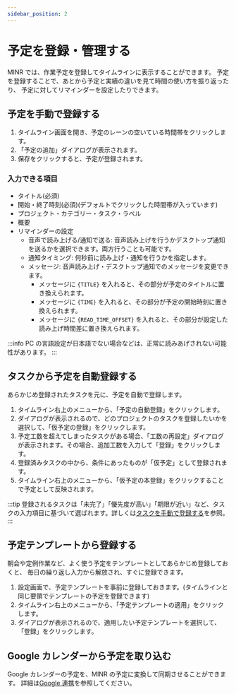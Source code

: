 ```yaml
---
sidebar_position: 2
---
```


# 予定を登録・管理する

MINR では、作業予定を登録してタイムラインに表示することができます。
予定を登録することで、あとから予定と実績の違いを見て時間の使い方を振り返ったり、
予定に対してリマインダーを設定したりできます。

## 予定を手動で登録する

1. タイムライン画面を開き、予定のレーンの空いている時間帯をクリックします。
2. 「予定の追加」ダイアログが表示されます。
3. 保存をクリックすると、予定が登録されます。

### 入力できる項目

- タイトル(必須)
- 開始・終了時刻(必須)(デフォルトでクリックした時間帯が入っています)
- プロジェクト・カテゴリー・タスク・ラベル
- 概要
- リマインダーの設定
  - 音声で読み上げる/通知で送る: 音声読み上げを行うかデスクトップ通知を送るかを選択できます。両方行うことも可能です。
  - 通知タイミング: 何秒前に読み上げ・通知を行うかを指定します。
  - メッセージ: 音声読み上げ・デスクトップ通知でのメッセージを変更できます。
    - メッセージに `{TITLE}` を入れると、その部分が予定のタイトルに置き換えられます。
    - メッセージに `{TIME}` を入れると、その部分が予定の開始時刻に置き換えられます。
    - メッセージに `{READ_TIME_OFFSET}` を入れると、その部分が設定した読み上げ時間差に置き換えられます。

:::info
PC の言語設定が日本語でない場合などは、正常に読みあげされない可能性があります。
:::

## タスクから予定を自動登録する

あらかじめ登録されたタスクを元に、予定を自動で登録します。

1. タイムライン右上のメニューから、「予定の自動登録」をクリックします。
2. ダイアログが表示されるので、どのプロジェクトのタスクを登録したいかを選択して、「仮予定の登録」をクリックします。
3. 予定工数を超えてしまったタスクがある場合、「工数の再設定」ダイアログが表示されます。その場合、追加工数を入力して「登録」をクリックします。
4. 登録済みタスクの中から、条件にあったものが「仮予定」として登録されます。
5. タイムライン右上のメニューから、「仮予定の本登録」をクリックすることで予定として反映されます。

:::tip
登録されるタスクは「未完了」「優先度が高い」「期限が近い」など、タスクの入力項目に基づいて選ばれます。詳しくは[タスクを手動で登録する](./task-management#タスクを手動で登録する)を参照。
:::

## 予定テンプレートから登録する

朝会や定例作業など、よく使う予定をテンプレートとしてあらかじめ登録しておくと、
毎日の繰り返し入力から解放され、すぐに登録できます。

1. 設定画面で、予定テンプレートを事前に登録しておきます。(タイムラインと同じ要領でテンプレートの予定を登録できます)
2. タイムライン右上のメニューから、「予定テンプレートの適用」をクリックします。
3. ダイアログが表示されるので、適用したい予定テンプレートを選択して、「登録」をクリックします。

## Google カレンダーから予定を取り込む

Google カレンダーの予定を、MINR の予定に変換して同期させることができます。
詳細は[Google 連携](../integrations/google)を参照してください。

